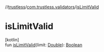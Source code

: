//[trustless](../../index.md)/[com.trustless.validators](index.md)/[isLimitValid](is-limit-valid.md)

# isLimitValid

[kotlin]\
fun [isLimitValid](is-limit-valid.md)(limit: [Double](https://kotlinlang.org/api/latest/jvm/stdlib/kotlin/-double/index.html)): [Boolean](https://kotlinlang.org/api/latest/jvm/stdlib/kotlin/-boolean/index.html)
